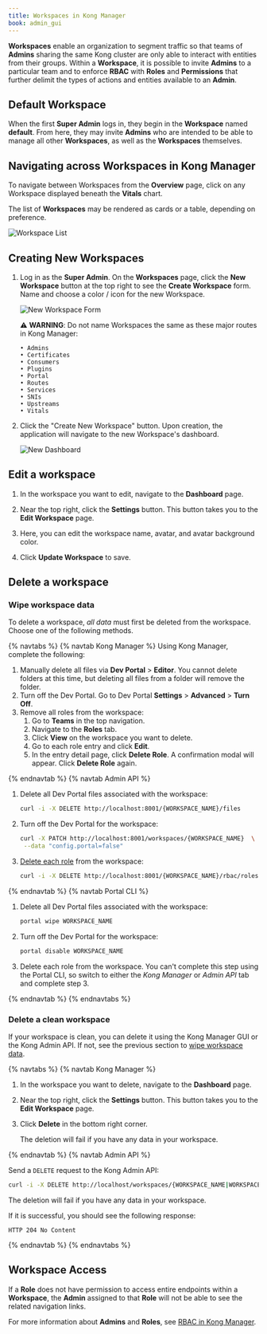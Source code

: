 ```yaml
---
title: Workspaces in Kong Manager
book: admin_gui
---
```


**Workspaces** enable an organization to segment traffic so that
teams of **Admins** sharing the same Kong cluster are only able to
interact with entities from their groups. Within a **Workspace**,
it is possible to invite **Admins** to a particular team and to
enforce **RBAC** with **Roles** and **Permissions** that further
delimit the types of actions and entities available to an **Admin**.

## Default Workspace

When the first **Super Admin** logs in, they begin in the **Workspace**
named **default**. From here, they may invite **Admins** who are
intended to be able to manage all other **Workspaces**, as well as
the **Workspaces** themselves.

## Navigating across Workspaces in Kong Manager

To navigate between Workspaces from the **Overview** page, click on any
Workspace displayed beneath the **Vitals** chart.

The list of **Workspaces** may be rendered as cards or a table,
depending on preference.

![Workspace List](https://doc-assets.konghq.com/1.3/manager/kong-manager-workspaces-grid.png)


## Creating New Workspaces

1. Log in as the **Super Admin**. On the **Workspaces** page, click the **New Workspace**
button at the top right to see the **Create Workspace** form. Name and choose a
color / icon for the new Workspace.

    ![New Workspace Form](https://doc-assets.konghq.com/1.3/manager/workspaces/01-create-new-workspace.png)

    ⚠️ **WARNING**: Do not name Workspaces the same as these major routes in Kong
    Manager:

    ```
    • Admins
    • Certificates
    • Consumers
    • Plugins
    • Portal
    • Routes
    • Services
    • SNIs
    • Upstreams
    • Vitals
    ```

4. Click the "Create New Workspace" button. Upon creation, the application will
navigate to the new Workspace's dashboard.

    ![New Dashboard](https://doc-assets.konghq.com/1.3/manager/workspaces/02-workspace-dashboard.png)

## Edit a workspace

1. In the workspace you want to edit, navigate to the **Dashboard** page.

1. Near the top right, click the **Settings** button. This button takes you to the **Edit Workspace** page.

1. Here, you can edit the workspace name, avatar, and avatar background color.

1. Click **Update Workspace** to save.

## Delete a workspace

### Wipe workspace data
To delete a workspace, *all data* must first be deleted from the workspace.
Choose one of the following methods.

{% navtabs %}
{% navtab Kong Manager %}
Using Kong Manager, complete the following:

1.  Manually delete all files via **Dev Portal** > **Editor**. You cannot delete folders at this time, but deleting
all files from a folder will remove the folder.
1. Turn off the Dev Portal. Go to Dev Portal **Settings** > **Advanced** > **Turn Off**.
1. Remove all roles from the workspace:
     1. Go to **Teams** in the top navigation.
     1. Navigate to the **Roles** tab.
     1. Click **View** on the workspace you want to delete.
     1. Go to each role entry and click **Edit**.
     1. In the entry detail page, click **Delete Role**. A confirmation modal will appear. Click **Delete Role** again.

{% endnavtab %}
{% navtab Admin API %}

1. Delete all Dev Portal files associated with the workspace:

    ```bash
    curl -i -X DELETE http://localhost:8001/{WORKSPACE_NAME}/files
    ```

1. Turn off the Dev Portal for the workspace:

   ```bash
   curl -X PATCH http://localhost:8001/workspaces/{WORKSPACE_NAME}  \
    --data "config.portal=false"
   ```

1. [Delete each role](/gateway/{{page.kong_version}}/admin-api/rbac/reference/#delete-a-role)
from the workspace:

    ```bash
    curl -i -X DELETE http://localhost:8001/{WORKSPACE_NAME}/rbac/roles/{ROLE_NAME|ROLE_ID}
    ```
{% endnavtab %}
{% navtab Portal CLI %}

1. Delete all Dev Portal files associated with the workspace:

    ```sh
    portal wipe WORKSPACE_NAME
    ```

2. Turn off the Dev Portal for the workspace:

    ```sh
    portal disable WORKSPACE_NAME
    ```

3. Delete each role from the workspace. You can't complete this step using the
Portal CLI, so switch to either the *Kong Manager* or *Admin API* tab and complete
step 3.

{% endnavtab %}
{% endnavtabs %}

### Delete a clean workspace

If your workspace is clean, you can delete it using the Kong Manager GUI or the
Kong Admin API. If not, see the previous section to [wipe workspace data](#wipe-workspace-data).

{% navtabs %}
{% navtab Kong Manager %}

1. In the workspace you want to delete, navigate to the **Dashboard** page.

1. Near the top right, click the **Settings** button. This button takes you to the **Edit Workspace** page.

1. Click **Delete** in the bottom right corner.

    The deletion will fail if you have any data in your workspace.

{% endnavtab %}
{% navtab Admin API %}

Send a `DELETE` request to the Kong Admin API:

```sh
curl -i -X DELETE http://localhost/workspaces/{WORKSPACE_NAME|WORKSPACE_ID}
```

The deletion will fail if you have any data in your workspace.

If it is successful, you should see the following response:

```
HTTP 204 No Content
```

{% endnavtab %}
{% endnavtabs %}


## Workspace Access

If a **Role** does not have permission to access entire endpoints within
a **Workspace**, the **Admin** assigned to that **Role** will not be
able to see the related navigation links.

For more information about **Admins** and **Roles**, see
[RBAC in Kong Manager](/enterprise/{{page.kong_version}}/kong-manager/administration/rbac/).
